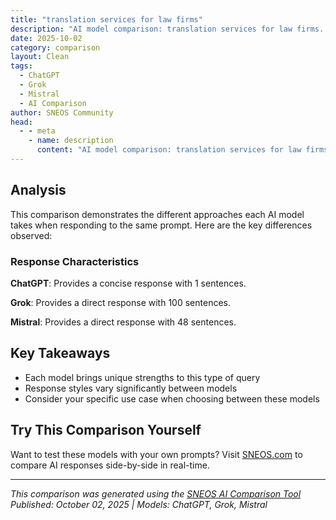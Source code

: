 ```yaml
---
title: "translation services for law firms"
description: "AI model comparison: translation services for law firms..."
date: 2025-10-02
category: comparison
layout: Clean
tags:
  - ChatGPT
  - Grok
  - Mistral
  - AI Comparison
author: SNEOS Community
head:
  - - meta
    - name: description
      content: "AI model comparison: translation services for law firms..."
---
```


<ChatComparison
  title="translation services for law firms"
  prompt="translation services for law firms"
  :responses='{
    "ChatGPT": "Error calling OpenAI API.",
    "Grok": "Translation services for law firms are specialized language solutions tailored to the legal industry, ensuring accurate and culturally appropriate translations of legal documents, contracts, and other materials. These services are critical for law firms dealing with international clients, cross-border litigation, immigration cases, intellectual property matters, or multinational business transactions. Below is an overview of translation services for law firms, including key features, benefits, and considerations:\n\n---\n\n### **What Are Translation Services for Law Firms?**\nTranslation services for law firms involve the conversion of legal texts and communications from one language to another while maintaining the original meaning, legal terminology, and context. These services often include:\n- **Document Translation**: Contracts, agreements, court filings, patents, wills, and other legal documents.\n- **Certified Translation**: Translations accompanied by a certificate of accuracy, often required for official purposes like immigration or court submissions.\n- **Interpretation Services**: Real-time translation for depositions, client meetings, court hearings, or negotiations (consecutive or simultaneous interpretation).\n- **Localization**: Adapting content to the legal and cultural norms of a specific region or country.\n- **Transcription and Translation**: Converting audio or video recordings (e.g., witness statements) into written text and translating them.\n- **E-Discovery Translation**: Translating large volumes of electronic data for international litigation or investigations.\n\n---\n\n### **Why Law Firms Need Translation Services**\n1. **Globalization and International Cases**: Law firms often work with clients, witnesses, or documents from different countries, requiring accurate translations to avoid miscommunication.\n2. **Legal Accuracy**: Legal documents contain precise terminology and nuances that must be preserved to prevent costly errors or misunderstandings.\n3. **Compliance and Admissibility**: Courts and government agencies often require certified translations for documents to be legally recognized.\n4. **Client Communication**: Translating communications ensures non-native speakers fully understand legal advice, contracts, or proceedings.\n5. **Multilingual Litigation**: In cases involving multiple languages (e.g., international arbitration), translations are essential for fairness and clarity.\n\n---\n\n### **Types of Legal Documents Requiring Translation**\n- Contracts and agreements\n- Court rulings and legal opinions\n- Immigration paperwork (visas, asylum applications)\n- Patents, trademarks, and intellectual property documents\n- Corporate documents (bylaws, shareholder agreements)\n- Evidence and discovery materials\n- Affidavits, depositions, and witness statements\n- Legal correspondence and emails\n- Terms and conditions or privacy policies\n\n---\n\n### **Key Features of Legal Translation Services**\n1. **Subject Matter Expertise**: Translators with legal backgrounds or certifications who understand legal jargon and concepts in both source and target languages.\n2. **Confidentiality**: Strict adherence to data privacy laws and NDAs to protect sensitive client information.\n3. **Cultural Competence**: Understanding of cultural differences and legal systems to ensure translations are relevant and appropriate.\n4. **Accuracy and Precision**: Attention to detail to avoid errors that could lead to legal disputes or misinterpretations.\n5. **Fast Turnaround**: Ability to meet tight deadlines, especially for time-sensitive legal matters.\n6. **Technology Integration**: Use of translation memory tools, glossaries, and secure file-sharing platforms for efficiency and consistency.\n\n---\n\n### **Benefits of Professional Translation Services for Law Firms**\n- **Risk Mitigation**: Reduces the likelihood of errors that could lead to lawsuits, fines, or lost cases.\n- **Improved Client Relationships**: Enhances trust and communication with non-English-speaking clients.\n- **Compliance with Legal Standards**: Ensures translations meet the requirements of courts, immigration authorities, or international organizations.\n- **Efficiency**: Saves time for legal professionals by outsourcing translation tasks to experts.\n- **Access to Global Markets**: Supports law firms in expanding their client base internationally.\n\n---\n\n### **How to Choose a Translation Service for a Law Firm**\n1. **Specialization in Legal Translation**: Ensure the provider has experience with legal terminology and specific areas of law relevant to your firm (e.g., immigration, corporate, or intellectual property law).\n2. **Certified Translators**: Check if the service offers certified translations accepted by courts and government agencies.\n3. **Confidentiality Protocols**: Confirm that the provider has robust data security measures and confidentiality agreements in place.\n4. **Language Coverage**: Verify that they support the languages relevant to your clients or cases.\n5. **Reputation and Reviews**: Look for testimonials or case studies from other law firms to assess reliability and quality.\n6. **Turnaround Time and Scalability**: Assess whether they can handle urgent requests or large volumes of documents.\n7. **Pricing Structure**: Compare costs, ensuring transparency about fees for certified translations, rush jobs, or additional services like notarization.\n8. **Technology and Tools**: Ask if they use secure platforms for file sharing and translation memory tools for consistency in recurring projects.\n\n---\n\n### **Challenges in Legal Translation**\n- **Complex Terminology**: Legal language is often highly specialized and varies between jurisdictions.\n- **Cultural and Legal Differences**: Laws and legal concepts differ across countries, requiring translators to navigate these disparities.\n- **High Stakes**: Errors in translation can lead to significant legal and financial consequences.\n- **Confidentiality Risks**: Handling sensitive data requires strict security measures to prevent breaches.\n\n---\n\n### **Popular Providers of Legal Translation Services**\nSeveral companies and agencies specialize in translation services for law firms. Some notable ones include:\n- **Lionbridge**: Offers legal translation and interpretation with a focus on accuracy and confidentiality.\n- **TransPerfect**: A global leader in legal translation with services for e-discovery, certified translations, and multilingual litigation support.\n- **RWS (SDL)**: Provides specialized legal translation with expertise in intellectual property and corporate law.\n- **LanguageLine Solutions**: Known for interpretation services, including on-demand phone and video interpreting for client meetings or court appearances.\n- **Gengo**: Offers translation services with a focus on speed and affordability, suitable for smaller legal projects.\n- **Local Agencies**: Many law firms also work with local or boutique translation agencies that cater to specific language pairs or regional legal systems.\n\nAdditionally, some law firms choose to work with freelance legal translators who have niche expertise in specific areas of law or languages.\n\n---\n\n### **Cost of Translation Services for Law Firms**\nCosts vary based on factors such as language pair, document complexity, certification requirements, and turnaround time. Common pricing models include:\n- **Per Word**: Typically $0.10\u2013$0.30 per word for standard translations, higher for legal or certified translations.\n- **Per Page**: $25\u2013$50 per page for standard documents.\n- **Hourly Rates**: $30\u2013$100/hour for interpretation or rush projects.\n- **Flat Fees**: Some providers offer fixed rates for specific services like certified translations of standard documents (e.g., birth certificates).\n\nAdditional fees may apply for notarization, rush delivery, or specialized legal expertise.\n\n---\n\n### **Best Practices for Law Firms Using Translation Services**\n1. **Provide Context**: Share background information about the case or document to ensure accurate translation.\n2. **Use Glossaries**: Maintain a glossary of frequently used legal terms to ensure consistency across translations.\n3. **Verify Certifications**: Confirm that translations meet the legal requirements of the jurisdiction or agency involved.\n4. **Plan Ahead**: Allow sufficient time for translations to avoid rush fees or errors.\n5. **Secure Data**: Use encrypted file-sharing methods and ensure translators sign NDAs.\n6. **Review Translations**: If possible, have a bilingual attorney or staff member review translations for accuracy.\n\n---\n\n### **Future Trends in Legal Translation Services**\n- **AI and Machine Translation**: Tools like Google Translate or specialized AI platforms are increasingly used for initial drafts, though human oversight remains essential for legal accuracy.\n- **Remote Interpretation**: Video and phone interpretation services are growing, especially for virtual court hearings and client consultations.\n- **Increased Demand for Multilingual E-Discovery**: As international litigation grows, law firms require translation of massive datasets for discovery processes.\n- **Focus on Data Security**: With rising cyber threats, translation providers are prioritizing secure platforms and compliance with GDPR and other privacy laws.\n\n---\n\nTranslation services are indispensable for law firms navigating the complexities of multilingual legal matters. By partnering with a reputable provider, law firms can ensure accuracy, compliance, and effective communication, ultimately enhancing their ability to serve diverse clients and succeed in global legal markets. If you\u0027re looking for specific recommendations or assistance in finding a provider, feel free to ask for more tailored guidance!",
    "Mistral": "Law firms often require translation services to handle multilingual legal documents, communications, and other materials. Here are some key aspects and services that translation agencies might offer to law firms:\n\n### Types of Legal Translation Services\n\n1. **Document Translation**:\n   - **Contracts and Agreements**: Translation of legal contracts, agreements, and other binding documents.\n   - **Court Documents**: Translation of court filings, judgments, and other legal proceedings.\n   - **Legal Correspondence**: Translation of emails, letters, and other forms of legal communication.\n   - **Patents and Intellectual Property**: Translation of patent applications, trademark registrations, and other IP-related documents.\n   - **Regulatory Documents**: Translation of compliance documents, regulatory filings, and other legal requirements.\n\n2. **Certified Translations**:\n   - Translations that are certified by a professional translator or a translation agency, often required for official purposes such as immigration, court proceedings, and academic credentials.\n\n3. **Interpreting Services**:\n   - **Court Interpreting**: Providing interpreters for court hearings, depositions, and other legal proceedings.\n   - **Conference Interpreting**: Interpreting services for legal conferences, meetings, and seminars.\n   - **Telephone Interpreting**: Real-time interpreting services over the phone for client consultations and other legal communications.\n\n4. **Localization Services**:\n   - Adapting legal content to meet the cultural, linguistic, and legal requirements of a specific region or country.\n\n5. **Transcription Services**:\n   - Transcribing audio or video recordings of legal proceedings, interviews, and other legal communications into written text, which can then be translated.\n\n### Key Considerations for Legal Translation\n\n1. **Accuracy and Precision**:\n   - Legal translations must be highly accurate to ensure that the meaning and intent of the original document are preserved.\n\n2. **Confidentiality**:\n   - Ensuring that all translated materials are handled with the utmost confidentiality to protect sensitive information.\n\n3. **Legal Expertise**:\n   - Translators should have a strong understanding of legal terminology and the legal systems of both the source and target languages.\n\n4. **Certification and Compliance**:\n   - Ensuring that translations meet all legal and regulatory requirements, including certification when necessary.\n\n5. **Turnaround Time**:\n   - Providing timely translations to meet tight deadlines, which are common in legal proceedings.\n\n### Choosing a Translation Service Provider\n\n1. **Experience and Reputation**:\n   - Look for translation agencies with a proven track record in legal translations.\n\n2. **Qualifications**:\n   - Ensure that translators have relevant qualifications and certifications, such as membership in professional translation associations.\n\n3. **Technology and Tools**:\n   - Utilize translation memory tools and other technologies to ensure consistency and efficiency in translations.\n\n4. **Customer Support**:\n   - Availability of responsive customer support to address any issues or questions that arise during the translation process.\n\n5. **Cost**:\n   - Evaluate the cost-effectiveness of the translation services, considering the quality and reliability of the provider.\n\n### Examples of Translation Service Providers\n\n1. **Lionbridge**:\n   - Offers a wide range of translation and localization services, including legal translations.\n\n2. **TransPerfect**:\n   - Specializes in legal translations and provides a variety of services tailored to law firms.\n\n3. **RWS**:\n   - Provides comprehensive translation services, including legal translations, with a focus on intellectual property.\n\n4. **Morningside Translations**:\n   - Offers certified translations and interpreting services specifically for legal and regulatory documents.\n\n5. **Day Translations**:\n   - Provides legal translation services with a focus on accuracy and confidentiality.\n\nBy carefully selecting a translation service provider that meets these criteria, law firms can ensure that their multilingual legal needs are met with precision and professionalism."
  }'
  published-date="03:21"
/>

## Analysis

This comparison demonstrates the different approaches each AI model takes when responding to the same prompt. Here are the key differences observed:

### Response Characteristics

**ChatGPT**: Provides a concise response with 1 sentences. 

**Grok**: Provides a direct response with 100 sentences. 

**Mistral**: Provides a direct response with 48 sentences. 

## Key Takeaways

- Each model brings unique strengths to this type of query
- Response styles vary significantly between models
- Consider your specific use case when choosing between these models

## Try This Comparison Yourself

Want to test these models with your own prompts? Visit [SNEOS.com](https://sneos.com) to compare AI responses side-by-side in real-time.

---

*This comparison was generated using the [SNEOS AI Comparison Tool](https://sneos.com)*
*Published: October 02, 2025 | Models: ChatGPT, Grok, Mistral*
